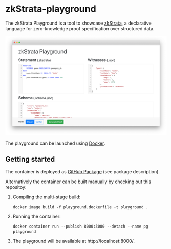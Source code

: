 # zkStrata-playground
The zkStrata Playground is a tool to showcase [zkStrata](https://github.com/MarcKloter/zkStrata), a declarative language for zero-knowledge proof specification over structured data.

![zkStrata-playground](zkstrata-playground.png)

The playground can be launched using [Docker](https://www.docker.com/).

## Getting started
The container is deployed as [GitHub Package](https://github.com/MarcKloter/zkStrata-playground/packages/111216) (see package description).

Alternatively the container can be built manually by checking out this repositoy:

1. Compiling the multi-stage build:
   ```
   docker image build -f playground.dockerfile -t playground .
   ```

2. Running the container:
   ```
   docker container run --publish 8000:3000 --detach --name pg playground
   ```

3. The playground will be available at http://localhost:8000/.
